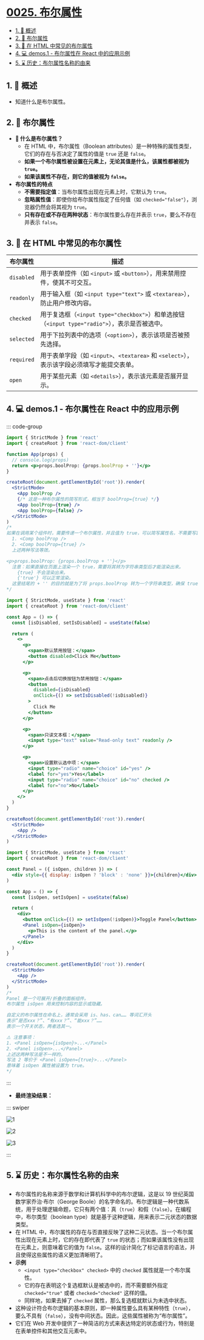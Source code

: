 # [0025. 布尔属性](https://github.com/Tdahuyou/TNotes.react/tree/main/notes/0025.%20%E5%B8%83%E5%B0%94%E5%B1%9E%E6%80%A7)

<!-- region:toc -->

- [1. 📝 概述](#1--概述)
- [2. 📒 布尔属性](#2--布尔属性)
- [3. 📒 在 HTML 中常见的布尔属性](#3--在-html-中常见的布尔属性)
- [4. 💻 demos.1 - 布尔属性在 React 中的应用示例](#4--demos1---布尔属性在-react-中的应用示例)
- [5. ⌛️ 历史：布尔属性名称的由来](#5-️-历史布尔属性名称的由来)

<!-- endregion:toc -->

## 1. 📝 概述

- 知道什么是布尔属性。

## 2. 📒 布尔属性

- **🤔 什么是布尔属性？**
  - 在 HTML 中，布尔属性（Boolean attributes）是一种特殊的属性类型，它们的存在与否决定了属性的值是 `true` 还是 `false`。
  - **如果一个布尔属性被设置在元素上，无论其值是什么，该属性都被视为 `true`。**
  - **如果该属性不存在，则它的值被视为 `false`。**
- **布尔属性的特点**
  - **不需要指定值**：当布尔属性出现在元素上时，它默认为 `true`。
  - **忽略属性值**：即使你给布尔属性指定了任何值（如 `checked="false"`），浏览器仍然会将其视为 `true`。
  - **只有存在或不存在两种状态**：布尔属性要么存在并表示 `true`，要么不存在并表示 `false`。

## 3. 📒 在 HTML 中常见的布尔属性

| 布尔属性 | 描述 |
| --- | --- |
| `disabled` | 用于表单控件（如 `<input>` 或 `<button>`），用来禁用控件，使其不可交互。 |
| `readonly` | 用于输入框（如 `<input type="text">` 或 `<textarea>`），防止用户修改内容。 |
| `checked` | 用于复选框（`<input type="checkbox">`）和单选按钮（`<input type="radio">`），表示是否被选中。 |
| `selected` | 用于下拉列表中的选项（`<option>`），表示该项是否被预先选择。 |
| `required` | 用于表单字段（如 `<input>`、`<textarea>` 和 `<select>`），表示该字段必须填写才能提交表单。 |
| `open` | 用于某些元素（如 `<details>`），表示该元素是否展开显示。 |

## 4. 💻 demos.1 - 布尔属性在 React 中的应用示例

::: code-group

```jsx {11-14} [1️⃣ 简写]
import { StrictMode } from 'react'
import { createRoot } from 'react-dom/client'

function App(props) {
  // console.log(props)
  return <p>props.boolProp: {props.boolProp + ''}</p>
}

createRoot(document.getElementById('root')).render(
  <StrictMode>
    <App boolProp />
    {/* 这是一种布尔属性的简写形式，相当于 boolProp={true} */}
    <App boolProp={true} />
    <App boolProp={false} />
  </StrictMode>
)
/* 
如果在调用某个组件时，需要传递一个布尔属性，并且值为 true，可以简写属性名，不需要写属性值。
  1. <Comp boolProp />
  2. <Comp boolProp={true} />
  上述两种写法等效。

<p>props.boolProp: {props.boolProp + ''}</p>
  注意：如果直接在页面上渲染一个 true，需要将其转为字符串类型后才能渲染出来。
    {true} 不会渲染出来。
    {'true'} 可以正常渲染。
  这里结尾的 + '' 的目的就是为了将 props.boolProp 转为一个字符串类型，确保 true 也能够正常渲染出来。
*/
```

```jsx {11,17,26,33} [2️⃣ 在表单中的使用]
import { StrictMode, useState } from 'react'
import { createRoot } from 'react-dom/client'

const App = () => {
  const [isDisabled, setIsDisabled] = useState(false)

  return (
    <>
      <p>
        <span>默认禁用按钮：</span>
        <button disabled>Click Me</button>
      </p>

      <p>
        <span>点击后切换按钮为禁用按钮：</span>
        <button
          disabled={isDisabled}
          onClick={() => setIsDisabled(!isDisabled)}
        >
          Click Me
        </button>
      </p>

      <p>
        <span>只读文本框：</span>
        <input type="text" value="Read-only text" readonly />
      </p>

      <p>
        <span>设置默认选中项：</span>
        <input type="radio" name="choice" id="yes" />
        <label for="yes">Yes</label>
        <input type="radio" name="choice" id="no" checked />
        <label for="no">No</label>
      </p>
    </>
  )
}

createRoot(document.getElementById('root')).render(
  <StrictMode>
    <App />
  </StrictMode>
)
```

```jsx {14} [3️⃣ 条件渲染]
import { StrictMode, useState } from 'react'
import { createRoot } from 'react-dom/client'

const Panel = ({ isOpen, children }) => (
  <div style={{ display: isOpen ? 'block' : 'none' }}>{children}</div>
)

const App = () => {
  const [isOpen, setIsOpen] = useState(false)

  return (
    <div>
      <button onClick={() => setIsOpen(!isOpen)}>Toggle Panel</button>
      <Panel isOpen={isOpen}>
        <p>This is the content of the panel.</p>
      </Panel>
    </div>
  )
}

createRoot(document.getElementById('root')).render(
  <StrictMode>
    <App />
  </StrictMode>
)
/* 
Panel 是一个可展开/折叠的面板组件。
布尔属性 isOpen 用来控制内容的显示或隐藏。

自定义的布尔属性在命名上，通常会采用 is、has、can…… 等词汇开头
表示“是否xxx？”、“有xxx？”、“能xxx？”……
表示一个开关状态，两者选其一。

⚠️ 注意事项：
1. <Panel isOpen={isOpen}>...</Panel>
2. <Panel isOpen>...</Panel>
上述这两种写法是不一样的。
写法 2 等价于 <Panel isOpen={true}>...</Panel>
意味着 isOpen 属性被设置为 true。
*/
```

:::

- **最终渲染结果：**

::: swiper

![1](https://cdn.jsdelivr.net/gh/tnotesjs/imgs@main/2025-06-27-21-47-52.png)

![2](https://cdn.jsdelivr.net/gh/tnotesjs/imgs@main/2025-06-27-21-47-58.png)

![3](./assets/1.gif)

:::

## 5. ⌛️ 历史：布尔属性名称的由来

- 布尔属性的名称来源于数学和计算机科学中的布尔逻辑，这是以 19 世纪英国数学家乔治·布尔（George Boole）的名字命名的。布尔逻辑是一种代数系统，用于处理逻辑命题，它只有两个值：真（`true`）和假（`false`）。在编程中，布尔类型（boolean type）就是基于这种逻辑，用来表示二元状态的数据类型。
- 在 HTML 中，布尔属性的存在与否直接反映了这种二元状态。当一个布尔属性出现在元素上时，它的存在即代表了 `true` 的状态；而如果该属性没有出现在元素上，则意味着它的值为 `false`。这样的设计简化了标记语言的语法，并且使得这些属性的语义更加清晰明了。
- **示例**
  - `<input type="checkbox" checked>` 中的 `checked` 属性就是一个布尔属性。
  - 它的存在表明这个复选框默认是被选中的，而不需要额外指定 `checked="true"` 或者 `checked="checked"` 这样的值。
  - 同样地，如果去掉了 `checked` 属性，那么复选框就默认为未选中状态。
- 这种设计符合布尔逻辑的基本原则，即一种属性要么具有某种特性（`true`），要么不具有（`false`），没有中间状态。因此，这些属性被称为“布尔属性”。
- 它们在 Web 开发中提供了一种简洁的方式来表达特定的状态或行为，特别是在表单控件和其他交互元素中。
